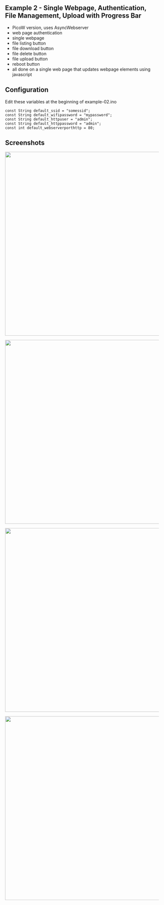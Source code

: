 ## Example 2 - Single Webpage, Authentication, File Management, Upload with Progress Bar
- PicoW version, uses AsyncWebserver
- web page authentication
- single webpage
- file listing button
- file download button
- file delete button
- file upload button
- reboot button
- all done on a single web page that updates webpage elements using javascript

## Configuration
Edit these variables at the beginning of example-02.ino

```
const String default_ssid = "somessid";
const String default_wifipassword = "mypassword";
const String default_httpuser = "admin";
const String default_httppassword = "admin";
const int default_webserverporthttp = 80;
```

## Screenshots
<p align="center">
  <img src="images/example-02-image-01.png" width="600">
</p>
<p align="center">
  <img src="images/example-02-image-02.png" width="600">
</p>
<p align="center">
  <img src="images/example-02-image-03.png" width="600">
</p>
<p align="center">
  <img src="images/example-02-image-04.png" width="600">
</p>
